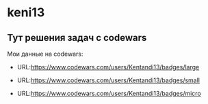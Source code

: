 # keni13

## Тут решения задач с codewars
Мои данные на codewars:

+ URL:https://www.codewars.com/users/Kentandi13/badges/large

+ URL:https://www.codewars.com/users/Kentandi13/badges/small

+ URL:https://www.codewars.com/users/Kentandi13/badges/micro
